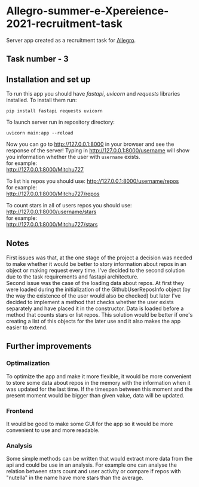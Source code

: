 # Allegro-summer-e-Xpereience-2021-recruitment-task
Server app created as a recruitment task for [Allegro](https://about.allegro.eu/).
## Task number - 3
## Installation and set up
To run this app you should have *fastapi*, *uvicorn* and *requests* libraries installed. To install them run:

`pip install fastapi requests uvicorn`

To launch server run in repository directory:

`uvicorn main:app --reload`

Now you can go to http://127.0.0.1:8000 in your browser and see the response of the server!
Typing in http://127.0.0.1:8000/username will show you information whether the user with `username` exists.  
for example:  
http://127.0.0.1:8000/Mitchu727 

To list his repos you should use: http://127.0.0.1:8000/username/repos  
for example:  
http://127.0.0.1:8000/Mitchu727/repos

To count stars in all of users repos you should use: http://127.0.0.1:8000/username/stars  
for example:  
http://127.0.0.1:8000/Mitchu727/stars
## Notes
First issues was that, at the one stage of the project a decision was needed to make whether it would be better to story information about repos in an object or making request every time. I've decided to the second solution due to the task requirements and fastapi architecture.  
Second issue was the case of the loading data about repos. At first they were loaded during the initialization of the GithubUserReposInfo object (by the way the existence of the user would also be checked) but later I've decided to implement a method that checks whether the user exists separately and have placed it in the constructor. Data is loaded before a method that counts stars or list repos. This solution would be better if one's creating a list of this objects for the later use and it also makes the app easier to extend.
## Further improvements
### Optimalization
To optimize the app and make it more flexible, it would be more convenient to store some data about repos in the memory  with the information when it was updated for the last time. If the timespan between this moment and the present moment would be bigger than given value, data will be updated.
### Frontend
It would be good to make some GUI for the app so it would be more convenient to use and more readable.
### Analysis
Some simple methods can be written that would extract more data from the api and could be use in an analysis. For example one can analyse the relation between stars count and user activity or compare if repos with "nutella" in the name have more stars than the average.